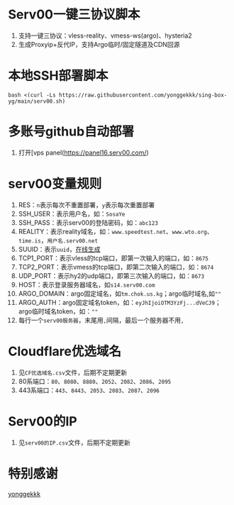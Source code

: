 # Serv00一键三协议脚本
1. 支持一键三协议：vless-reality、vmess-ws(argo)、hysteria2
2. 生成Proxyip+反代IP，支持Argo临时/固定隧道及CDN回源

# 本地SSH部署脚本
```
bash <(curl -Ls https://raw.githubusercontent.com/yonggekkk/sing-box-yg/main/serv00.sh)
```
# 多账号github自动部署
1. 打开[vps panel(https://panel16.serv00.com/)
   
# serv00变量规则
1. RES：`n`表示每次不重置部署，`y`表示每次重置部署
2. SSH_USER：表示用户名，如：`SosaYe`
3. SSH_PASS：表示serv00的登陆密码，如：`abc123`
4. REALITY：表示reality域名，如：`www.speedtest.net`、`www.wto.org`、`time.is`，`用户名.serv00.net`
5. SUUID：表示`uuid`，[在线生成](https://1024tools.com/uuid)
6. TCP1_PORT：表示vless的tcp端口，即第一次输入的端口，如：`8675`
7. TCP2_PORT：表示vmess的tcp端口，即第二次输入的端口，如：`8674`
8. UDP_PORT：表示hy2的udp端口，即第三次输入的端口，如：`8673`
9. HOST：表示登录服务器域名，如`s14.serv00.com`
10. ARGO_DOMAIN：argo固定域名，如`tm.chok.us.kg`；argo临时域名,如`""`
11. ARGO_AUTH：argo固定域名token，如：`eyJhIjoiOTM3YzFj...dVeCJ9`；argo临时域名token，如：`""`
12. 每行一个`serv00服务器`，末尾用`,`间隔，最后一个服务器不用`,`
    
# Cloudflare优选域名
1. 见`CF优选域名.csv`文件，后期不定期更新
2. 80系端口：`80`、`8080`、`8880`、`2052`、`2082`、`2086`、`2095`
3. 443系端口：`443`、`8443`、`2053`、`2083`、`2087`、`2096`
   
# Serv00的IP
1. 见`serv00的IP.csv`文件，后期不定期更新
   
# 特别感谢
[yonggekkk](https://github.com/yonggekkk/)
